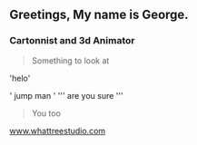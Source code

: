 ## Greetings, My name is George. 
### Cartonnist and 3d Animator

>Something to look at 

'helo'

'
jump man
'
'''
are you sure
'''
>You too

www.whattreestudio.com

